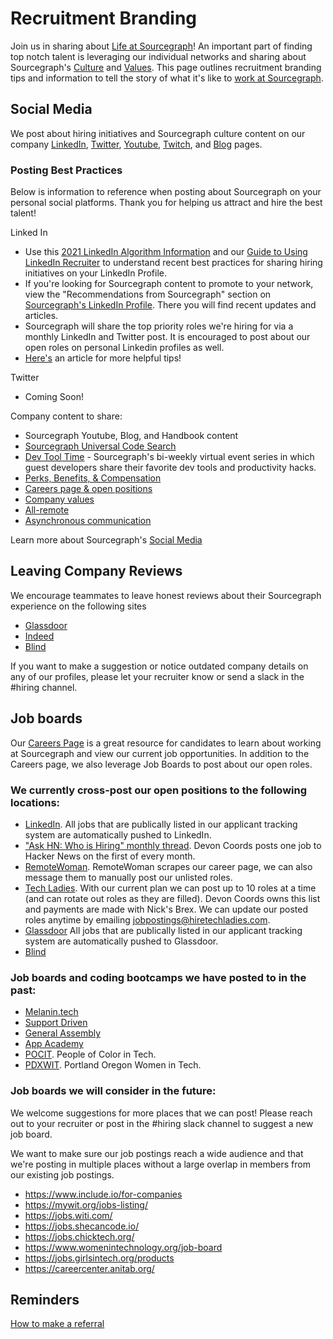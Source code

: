 # Recruitment Branding

Join us in sharing about [Life at Sourcegraph](https://www.linkedin.com/company/sourcegraph/life/lifeatsourcegraph/?viewAsMember=true)! An important part of finding top notch talent is leveraging our individual networks and sharing about Sourcegraph's [Culture](../tools/resources_for_candidates.md#sourcegraphs-culture) and [Values](../../../company-info-and-process/values/index.md).
This page outlines recruitment branding tips and information to tell the story of what it's like to [work at Sourcegraph](../tools/resources_for_candidates.md#working-at-sourcegraph).

## Social Media

We post about hiring initiatives and Sourcegraph culture content on our company [LinkedIn](https://www.linkedin.com/company/sourcegraph/?viewAsMember=true), [Twitter](https://twitter.com/sourcegraph?ref_src=twsrc%5Egoogle%7Ctwcamp%5Eserp%7Ctwgr%5Eauthor), [Youtube](https://www.youtube.com/c/sourcegraph), [Twitch](https://www.twitch.tv/sourcegraph), and [Blog](https://about.sourcegraph.com/blog/?_ga=2.123203275.1380659926.1640620768-539125958.1632800152) pages.

### Posting Best Practices

Below is information to reference when posting about Sourcegraph on your personal social platforms. Thank you for helping us attract and hire the best talent!

Linked In

- Use this [2021 LinkedIn Algorithm Information](https://www.linkedin.com/posts/richardvanderblom_linkedin-algorithm-report-edition-2021-activity-6848141573990051840-spu1/) and our [Guide to Using LinkedIn Recruiter](linkedin.md#guide-to-using-linkedin-recruiter) to understand recent best practices for sharing hiring initiatives on your LinkedIn Profile.
- If you're looking for Sourcegraph content to promote to your network, view the "Recommendations from Sourcegraph" section on [Sourcegraph's LinkedIn Profile](https://www.linkedin.com/company/sourcegraph). There you will find recent updates and articles.
- Sourcegraph will share the top priority roles we're hiring for via a monthly LinkedIn and Twitter post. It is encouraged to post about our open roles on personal Linkedin profiles as well.
- [Here's](https://www.linkedin.com/pulse/13-tips-mastering-linkedin-algorithm-jay-palter/) an article for more helpful tips!

Twitter

- Coming Soon!

Company content to share:

- Sourcegraph Youtube, Blog, and Handbook content
- [Sourcegraph Universal Code Search](https://www.youtube.com/watch?v=GQj5jXdON3A)
- [Dev Tool Time](https://www.youtube.com/playlist?list=PL6zLuuRVa1_iDEP4EicZ8972RgyccCRGF) - Sourcegraph's bi-weekly virtual event series in which guest developers share their favorite dev tools and productivity hacks.
- [Perks, Benefits, & Compensation](../../../benefits-pay-perks/benefits-perks/index.md)
- [Careers page & open positions](../tools/resources_for_candidates.md#how-to-apply)
- [Company values](../tools/resources_for_candidates.md#our-company-values)
- [All-remote](../../../company-info-and-process/remote/index.md)
- [Asynchronous communication](../../../company-info-and-process/communication/asynchronous-communication.md)

Learn more about Sourcegraph's [Social Media](../../marketing/social-media/index.md)

## Leaving Company Reviews

We encourage teammates to leave honest reviews about their Sourcegraph experience on the following sites

- [Glassdoor](https://www.glassdoor.com/Overview/Working-at-Sourcegraph-EI_IE1356770.11,22.htm)
- [Indeed](https://www.indeed.com/cmp/Sourcegraph?from=mobviewjob&tk=1fnuarl95u1rp800&fromjk=e815aae4e6537634&attributionid=mobvjcmp)
- [Blind](https://www.teamblind.com/company/Sourcegraph/)

If you want to make a suggestion or notice outdated company details on any of our profiles, please let your recruiter know or send a slack in the #hiring channel.

## Job boards

Our [Careers Page](https://about.sourcegraph.com/jobs/?_ga=2.236774849.1380659926.1640620768-539125958.1632800152) is a great resource for candidates to learn about working at Sourcegraph and view our current job opportunities. In addition to the Careers page, we also leverage Job Boards to post about our open roles.

### We currently cross-post our open positions to the following locations:

- [LinkedIn](https://www.linkedin.com/jobs/search/?keywords=sourcegraph). All jobs that are publically listed in our applicant tracking system are automatically pushed to LinkedIn.
- ["Ask HN: Who is Hiring" monthly thread](hacker-news-who-is-hiring.md). Devon Coords posts one job to Hacker News on the first of every month.
- [RemoteWoman](https://remotewoman.com/). RemoteWoman scrapes our career page, we can also message them to manually post our unlisted roles.
- [Tech Ladies](https://www.hiretechladies.com/). With our current plan we can post up to 10 roles at a time (and can rotate out roles as they are filled). Devon Coords owns this list and payments are made with Nick's Brex. We can update our posted roles anytime by emailing jobpostings@hiretechladies.com.
- [Glassdoor](https://www.glassdoor.com/Overview/Working-at-Sourcegraph-EI_IE1356770.11,22.htm) All jobs that are publically listed in our applicant tracking system are automatically pushed to Glassdoor.
- [Blind](https://www.teamblind.com/company/Sourcegraph/)

### Job boards and coding bootcamps we have posted to in the past:

- [Melanin.tech](https://melanin.tech/)
- [Support Driven](https://supportdriven.com/)
- [General Assembly](https://generalassemb.ly/)
- [App Academy](https://www.appacademy.io/)
- [POCIT](https://peopleofcolorintech.com/). People of Color in Tech.
- [PDXWIT](https://www.pdxwit.org/). Portland Oregon Women in Tech.

### Job boards we will consider in the future:

We welcome suggestions for more places that we can post! Please reach out to your recruiter or post in the #hiring slack channel to suggest a new job board.

We want to make sure our job postings reach a wide audience and that we're posting in multiple places without a large overlap in members from our existing job postings.

- https://www.include.io/for-companies
- https://mywit.org/jobs-listing/
- https://jobs.witi.com/
- https://jobs.shecancode.io/
- https://jobs.chicktech.org/
- https://www.womenintechnology.org/job-board
- https://jobs.girlsintech.org/products
- https://careercenter.anitab.org/

## Reminders

[How to make a referral](index.md#making-a-referral)
